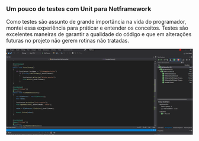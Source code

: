 ### Um pouco de testes com Unit para Netframework

Como testes são assunto de grande importância na vida do programador, montei essa experiência para práticar e entender os conceitos.
Testes são excelentes maneiras de garantir a qualidade do código e que em alterações futuras no projeto não gerem rotinas não tratadas.

![Example](https://github.com/Lipe1994/UnitTests/blob/master/example.png)